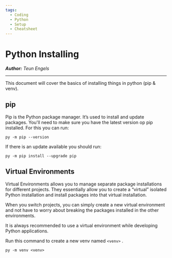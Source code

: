 ```yaml
---
tags:
  - Coding
  - Python
  - Setup
  - Cheatsheet
---
```


# Python Installing

_**Author:** Teun Engels_

---

This document will cover the basics of installing things in python (pip & venv).

## **pip**

Pip is the Python package manager. It’s used to install and update packages. You'll need to make sure you have the latest version op pip installed. For this you can run:

```
py -m pip --version
```

If there is an update available you should run:

```
py -m pip install --upgrade pip
```

## **Virtual Environments**

Virtual Environments allows you to manage separate package installations for different projects. They essentially allow you to create a “virtual” isolated Python installation and install packages into that virtual installation.

When you switch projects, you can simply create a new virtual environment and not have to worry about breaking the packages installed in the other environments.

It is always recommended to use a virtual environment while developing Python applications.

Run this command to create a new venv named `<venv>` .

```
py -m venv <venv>
```

